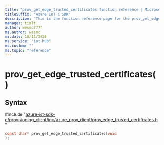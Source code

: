 ```yaml
---                             
title: "prov_get_edge_trusted_certificates function reference | Microsoft Docs" 
titleSuffix: "Azure IoT C SDK"            
description: "This is the function reference page for the prov_get_edge_trusted_certificates() function in the Azure IoT C SDK. This SDK is used with Azure IoT Hub and Azure IoT Hub Device Provisioning Service"            
manager: timlt                 
author: wesmc7777              
ms.author: wesmc               
ms.date: 10/11/2018                    
ms.service: "iot-hub"             
ms.custom: ""                
ms.topic: "reference"        
---                            
```


# prov_get_edge_trusted_certificates()

## Syntax

\#include "[azure-iot-sdk-c/provisioning_client/inc/azure_prov_client/prov_edge_trusted_certificates.h](../prov-edge-trusted-certificates-h.md)"  
```C
const char* prov_get_edge_trusted_certificates(void
);
```

